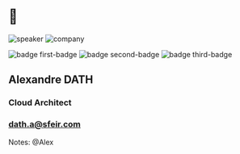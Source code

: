 <!-- .slide: class="speaker-slide" -->

# 👋

![speaker](./assets/images/ada.png)
![company](./assets/images/logo-sfeir-blanc.png)

![badge first-badge](./assets/images/gcp_archi_badge.png)
![badge second-badge](./assets/images/vault-associate-badge.png)
![badge third-badge](./assets/images/terraform-associate-badge.png)
<!-- ![badge third-badge](./assets/images/kubernetes-administrator-badge.png) -->


<h2>Alexandre <span>DATH</span></h2>

### Cloud Architect
<!-- .element: class="icon-rule icon-first" -->

### dath.a@sfeir.com
<!-- .element: class="icon-mail icon-second" -->

Notes: @Alex

